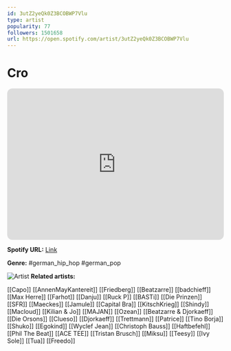 ```yaml
---
id: 3utZ2yeQk0Z3BCOBWP7Vlu
type: artist
popularity: 77
followers: 1501658
url: https://open.spotify.com/artist/3utZ2yeQk0Z3BCOBWP7Vlu
---
```

# Cro

<iframe style="border-radius:12px" src="https://open.spotify.com/embed/artist/3utZ2yeQk0Z3BCOBWP7Vlu" width="100%" height="352" frameBorder="0" allowfullscreen="" allow="autoplay; clipboard-write; encrypted-media; fullscreen; picture-in-picture" loading="lazy"></iframe>

**Spotify URL:** [Link](https://open.spotify.com/artist/3utZ2yeQk0Z3BCOBWP7Vlu)

**Genre:**  #german_hip_hop #german_pop

![Artist](https://i.scdn.co/image/ab6761610000e5ebdea40a22a17049bd8f2271da)
**Related artists:**

[[Capo]]
[[AnnenMayKantereit]]
[[Friedberg]]
[[Beatzarre]]
[[badchieff]]
[[Max Herre]]
[[Farhot]]
[[Danju]]
[[Ruck P]]
[[BASTi]]
[[Die Prinzen]]
[[SFR]]
[[Maeckes]]
[[Jamule]]
[[Capital Bra]]
[[KitschKrieg]]
[[Shindy]]
[[Macloud]]
[[Kilian & Jo]]
[[MAJAN]]
[[Ozean]]
[[Beatzarre & Djorkaeff]]
[[Die Orsons]]
[[Clueso]]
[[Djorkaeff]]
[[Trettmann]]
[[Patrice]]
[[Tino Borja]]
[[Shuko]]
[[Egokind]]
[[Wyclef Jean]]
[[Christoph Bauss]]
[[Haftbefehl]]
[[Phil The Beat]]
[[ACE TEE]]
[[Tristan Brusch]]
[[Miksu]]
[[Teesy]]
[[Ivy Sole]]
[[Tua]]
[[Freedo]]
